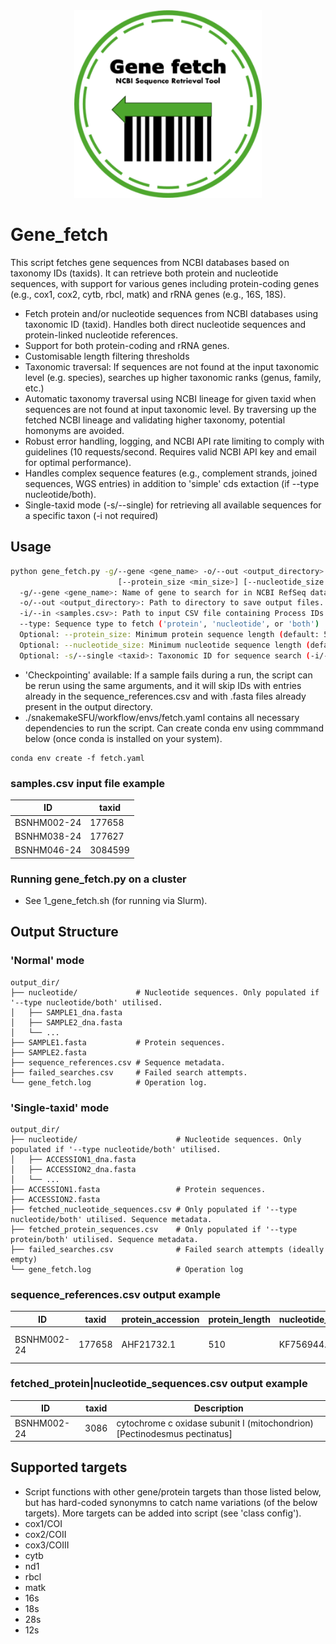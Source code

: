 <div align="center">
    <img src="./Gene_fetch_logo.svg" width="300" alt="Gene Fetch Logo">
</div>

# Gene_fetch 
This script fetches gene sequences from NCBI databases based on taxonomy IDs (taxids). It can retrieve both protein and nucleotide sequences, with support for various genes including protein-coding genes (e.g., cox1, cox2, cytb, rbcl, matk) and rRNA genes (e.g., 16S, 18S).

- Fetch protein and/or nucleotide sequences from NCBI databases using taxonomic ID (taxid). Handles both direct nucleotide sequences and protein-linked nucleotide references.
- Support for both protein-coding and rRNA genes.
- Customisable length filtering thresholds
- Taxonomic traversal: If sequences are not found at the input taxonomic level (e.g. species), searches up higher taxonomic ranks (genus, family, etc.)
- Automatic taxonomy traversal using NCBI lineage for given taxid when sequences are not found at input taxonomic level. By traversing up the fetched NCBI lineage and validating higher taxonomy, potential homonyms are avoided.
- Robust error handling, logging, and NCBI API rate limiting to comply with guidelines (10 requests/second. Requires valid NCBI API key and email for optimal performance).
- Handles complex sequence features (e.g., complement strands, joined sequences, WGS entries) in addition to 'simple' cds extaction (if --type nucleotide/both).
- Single-taxid mode (-s/--single) for retrieving all available sequences for a specific taxon (-i not required)


## Usage
```bash
python gene_fetch.py -g/--gene <gene_name> -o/--out <output_directory> -i/--in <samples.csv> --type <sequence_type>
                        [--protein_size <min_size>] [--nucleotide_size <min_size>] [-s/--single <taxid>]
  -g/--gene <gene_name>: Name of gene to search for in NCBI RefSeq database (e.g., cox1/16s/rbcl).
  -o/--out <output_directory>: Path to directory to save output files. The directory will be created if it does not exist.
  -i/--in <samples.csv>: Path to input CSV file containing Process IDs (ID column) and TaxIDs (taxid column).
  --type: Sequence type to fetch ('protein', 'nucleotide', or 'both')
  Optional: --protein_size: Minimum protein sequence length (default: 500).
  Optional: --nucleotide_size: Minimum nucleotide sequence length (default: 1500).
  Optional: -s/--single <taxid>: Taxonomic ID for sequence search (-i/--input ignored when -s mode is run(.
```
- 'Checkpointing' available: If a sample fails during a run, the script can be rerun using the same arguments, and it will skip IDs with entries already in the sequence_references.csv and with .fasta files already present in the output directory.
- ./snakemakeSFU/workflow/envs/fetch.yaml contains all necessary dependencies to run the script. Can create conda env using commmand below (once conda is installed on your system).
```
conda env create -f fetch.yaml
```


### samples.csv input file example
| ID | taxid |
| --- | --- |
| BSNHM002-24  | 177658 |
| BSNHM038-24 | 177627 |
| BSNHM046-24 | 3084599 |

### Running gene_fetch.py on a cluster
- See 1_gene_fetch.sh (for running via Slurm).

## Output Structure
### 'Normal' mode
```
output_dir/
├── nucleotide/             # Nucleotide sequences. Only populated if '--type nucleotide/both' utilised.
│   ├── SAMPLE1_dna.fasta   
│   ├── SAMPLE2_dna.fasta
│   └── ...
├── SAMPLE1.fasta           # Protein sequences.
├── SAMPLE2.fasta
├── sequence_references.csv # Sequence metadata.
├── failed_searches.csv     # Failed search attempts.
└── gene_fetch.log          # Operation log.
```
### 'Single-taxid' mode
```
output_dir/
├── nucleotide/                      # Nucleotide sequences. Only populated if '--type nucleotide/both' utilised.
│   ├── ACCESSION1_dna.fasta   
│   ├── ACCESSION2_dna.fasta
│   └── ...
├── ACCESSION1.fasta                 # Protein sequences.
├── ACCESSION2.fasta
├── fetched_nucleotide_sequences.csv # Only populated if '--type nucleotide/both' utilised. Sequence metadata.
├── fetched_protein_sequences.csv    # Only populated if '--type protein/both' utilised. Sequence metadata.
├── failed_searches.csv              # Failed search attempts (ideally empty)
└── gene_fetch.log                   # Operation log
```

### sequence_references.csv output example
| ID | taxid | protein_accession | protein_length | nucleotide_accession | nucleotide_length | matched_rank | ncbi_taxonomy | reference_name | protein_reference_path | nucleotide_reference_path |
| --- | --- | --- | --- | --- | --- | --- | --- | --- | --- | --- |
| BSNHM002-24 | 177658 | AHF21732.1 | 510 | KF756944.1 | 1530 | genus: Apatania | Eukaryota, ..., Apataniinae, Apatania | BSNHM002-24 | abs/path/to/protein_references/BSNHM002-24.fasta | abs/path/to/protein_references/BSNHM002-24_dna.fasta |

### fetched_protein|nucleotide_sequences.csv output example
| ID | taxid | Description |
| --- | --- | --- |
| BSNHM002-24 | 3086 | cytochrome c oxidase subunit I (mitochondrion) [Pectinodesmus pectinatus] |


## Supported targets
- Script functions with other gene/protein targets than those listed below, but has hard-coded synonymns to catch name variations (of the below targets). More targets can be added into script (see 'class config').
- cox1/COI
- cox2/COII
- cox3/COIII
- cytb
- nd1
- rbcl
- matk
- 16s
- 18s
- 28s
- 12s
